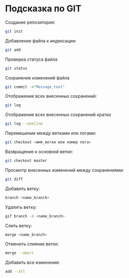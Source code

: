 # Подсказка по GIT

Создание репозитория:
```sh
git init
```
Добавление файла к индексации:
```sh
git add
```
Проверка статуса файла
```sh
git status
```
Сохранение изменений файла
```sh
git commit -m"Message_text"
```
Отображение всех внесенных сохранений:
```sh
git log
```
Отображение всех внесенных сохранений кратко
```sh
git log --oneline
```
Перемешение между ветками или логами:
```sh
git checkout <имя_ветки или номер лога>
```
Вазвращение к основной ветке:
```sh
git checkout master
```
Просмотр внесенных изменений между сохранениями:
```sh
git diff
```
Добавить ветку:
```sh
branch <name_branch>
```
Удалить ветку:
```sh
gif branch -d <name_branch>
```
Слить ветку:
```sh
merge <name_branch>
```
Отменить слияние веток:
```sh
merge --abort
```
Добавить все изменения:
```sh
add --all
```
